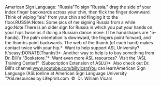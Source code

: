 American Sign Language: "Russia"To sign "Russia," drag the side of your index finger backwards across your chin, 
then flick the finger downward.  Think of wiping "ale" from your chin and 
flinging it to the floor.RUSSIA:Notes: Some pics of me signing Russia from a while ago:Note:There is an older sign for Russia in which you put your hands on your 
  hips twice as if doing a Russian dance move. (The handshapes are "5-hands). 
			The palm orientation is downward, the fingers point forward, and the 
			thumbs point backwards. The web of the thumb (of each hand) makes 
			contact twice with your hip.* 
Want to help support ASL University?  It'seasy:DONATE(Thanks!)*  Another way to help is to buy something from Dr. Bill's "Bookstore."*  Want even more ASL resources?  Visit the "ASL Training Center!"  (Subscription 
Extension of ASLU)*  Also check out Dr. Bill's channel:www.youtube.com/billvicarsYou can learnAmerican Sign Language (ASL)online at American Sign Language University ™ASLresources by Lifeprint.com  ©  Dr. William Vicars